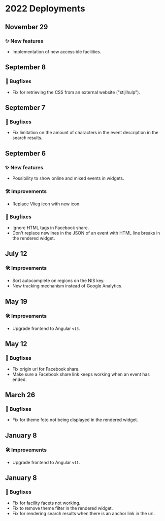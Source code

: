 # 2022 Deployments

## November 29

### ✨ New features

* Implementation of new accessible facilities.

## September 8

### 🐛 Bugfixes

* Fix for retrieving the CSS from an external website ("stijlhulp").

## September 7

### 🐛 Bugfixes

* Fix limitation on the amount of characters in the event description in the search results.

## September 6

### ✨ New features

* Possibility to show online and mixed events in widgets.

### 🛠 Improvements

* Replace Vlieg icon with new icon.

### 🐛 Bugfixes

* Ignore HTML tags in Facebook share.
* Don't replace newlines in the JSON of an event with HTML line breaks in the rendered widget.

## July 12

### 🛠 Improvements

* Sort autocomplete on regions on the NIS key.
* New tracking mechanism instead of Google Analytics.

## May 19

### 🛠 Improvements

* Upgrade frontend to Angular `v13`.

## May 12

### 🐛 Bugfixes

* Fix origin url for Facebook share.
* Make sure a Facebook share link keeps working when an event has ended.

## March 26

### 🐛 Bugfixes

* Fix for theme foto not being displayed in the rendered widget.

## January 8

### 🛠 Improvements

* Upgrade frontend to Angular `v11`.

## January 8

### 🐛 Bugfixes

* Fix for facility facets not working.
* Fix to remove theme filter in the rendered widget.
* Fix for rendering search results when there is an anchor link in the url.

